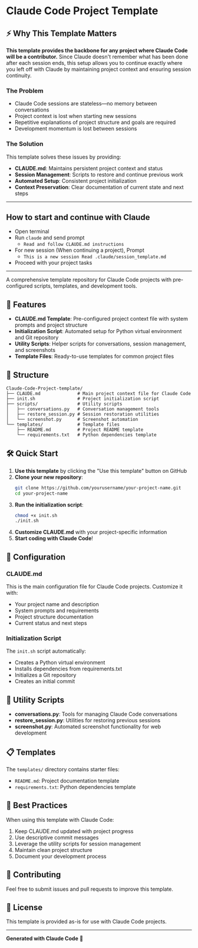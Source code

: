 # Claude Code Project Template

## ⚡ Why This Template Matters

**This template provides the backbone for any project where Claude Code will be a contributor.** Since Claude doesn't remember what has been done after each session ends, this setup allows you to continue exactly where you left off with Claude by maintaining project context and ensuring session continuity.

### The Problem
- Claude Code sessions are stateless—no memory between conversations
- Project context is lost when starting new sessions
- Repetitive explanations of project structure and goals are required
- Development momentum is lost between sessions

### The Solution
This template solves these issues by providing:
- **CLAUDE.md**: Maintains persistent project context and status
- **Session Management**: Scripts to restore and continue previous work
- **Automated Setup**: Consistent project initialization
- **Context Preservation**: Clear documentation of current state and next steps

---

## How to start and continue with Claude

- Open terminal 
- Run `claude` and send prompt 
  - `Read and follow CLAUDE.md instructions`
- For new session (When continuing a project), Prompt 
  - `This is a new session Read .claude/session_template.md`
- Proceed with your project tasks

---

A comprehensive template repository for Claude Code projects with pre-configured scripts, templates, and development tools.

## 🚀 Features

- **CLAUDE.md Template**: Pre-configured project context file with system prompts and project structure
- **Initialization Script**: Automated setup for Python virtual environment and Git repository
- **Utility Scripts**: Helper scripts for conversations, session management, and screenshots
- **Template Files**: Ready-to-use templates for common project files

## 📁 Structure

```
Claude-Code-Project-template/
├── CLAUDE.md              # Main project context file for Claude Code
├── init.sh                # Project initialization script
├── scripts/               # Utility scripts
│   ├── conversations.py   # Conversation management tools
│   ├── restore_session.py # Session restoration utilities
│   └── screenshot.py      # Screenshot automation
└── templates/             # Template files
    ├── README.md          # Project README template
    └── requirements.txt   # Python dependencies template
```

## 🛠 Quick Start

1. **Use this template** by clicking the "Use this template" button on GitHub
2. **Clone your new repository**:
   ```bash
   git clone https://github.com/yourusername/your-project-name.git
   cd your-project-name
   ```
3. **Run the initialization script**:
   ```bash
   chmod +x init.sh
   ./init.sh
   ```
4. **Customize CLAUDE.md** with your project-specific information
5. **Start coding with Claude Code**!

## 📝 Configuration

### CLAUDE.md
This is the main configuration file for Claude Code projects. Customize it with:
- Your project name and description
- System prompts and requirements
- Project structure documentation
- Current status and next steps

### Initialization Script
The `init.sh` script automatically:
- Creates a Python virtual environment
- Installs dependencies from requirements.txt
- Initializes a Git repository
- Creates an initial commit

## 🔧 Utility Scripts

- **conversations.py**: Tools for managing Claude Code conversations
- **restore_session.py**: Utilities for restoring previous sessions
- **screenshot.py**: Automated screenshot functionality for web development

## 📋 Templates

The `templates/` directory contains starter files:
- `README.md`: Project documentation template
- `requirements.txt`: Python dependencies template

## 🎯 Best Practices

When using this template with Claude Code:
1. Keep CLAUDE.md updated with project progress
2. Use descriptive commit messages
3. Leverage the utility scripts for session management
4. Maintain clean project structure
5. Document your development process

## 🤝 Contributing

Feel free to submit issues and pull requests to improve this template.

## 📄 License

This template is provided as-is for use with Claude Code projects.

---

**Generated with Claude Code** 🤖